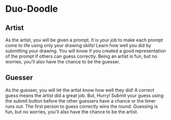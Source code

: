 # Duo-Doodle

## Artist
As the artist, you will be given a prompt. It is your job to make each prompt
come to life using only your drawing skills! Learn how well you did by
submitting your drawing. You will know if you created a good representation
of the prompt if others can guess correctly. Being an artist is fun,
but no worries, you'll also have the chance to be the guesser.

## Guesser
As the guesser, you will let the artist know how well they did! A correct guess
means the artist did a great job. But, Hurry! Submit your guess using the
submit button before the other guessers have a chance or the timer runs out.
The first person to guess correctly wins the round. Guessing is fun, but no
worries, you'll also have the chance to be the artist.